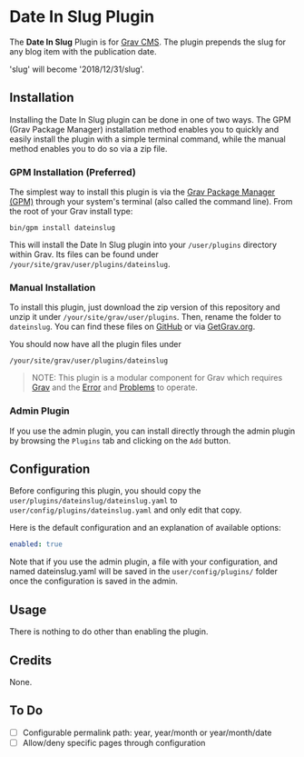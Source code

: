 # Date In Slug Plugin

The **Date In Slug** Plugin is for [Grav CMS](http://github.com/getgrav/grav). 
The plugin prepends the slug for any blog item with the publication date.

'slug' will become '2018/12/31/slug'.

## Installation

Installing the Date In Slug plugin can be done in one of two ways. The GPM (Grav Package Manager) installation method enables you to quickly and easily install the plugin with a simple terminal command, while the manual method enables you to do so via a zip file.

### GPM Installation (Preferred)

The simplest way to install this plugin is via the [Grav Package Manager (GPM)](http://learn.getgrav.org/advanced/grav-gpm) through your system's terminal (also called the command line).  From the root of your Grav install type:

    bin/gpm install dateinslug

This will install the Date In Slug plugin into your `/user/plugins` directory within Grav. Its files can be found under `/your/site/grav/user/plugins/dateinslug`.

### Manual Installation

To install this plugin, just download the zip version of this repository and unzip it under `/your/site/grav/user/plugins`. Then, rename the folder to `dateinslug`. You can find these files on [GitHub](https://github.com/metbril/grav-plugin-dateinslug) or via [GetGrav.org](http://getgrav.org/downloads/plugins#extras).

You should now have all the plugin files under

    /your/site/grav/user/plugins/dateinslug
	
> NOTE: This plugin is a modular component for Grav which requires [Grav](http://github.com/getgrav/grav) and the [Error](https://github.com/getgrav/grav-plugin-error) and [Problems](https://github.com/getgrav/grav-plugin-problems) to operate.

### Admin Plugin

If you use the admin plugin, you can install directly through the admin plugin by browsing the `Plugins` tab and clicking on the `Add` button.

## Configuration

Before configuring this plugin, you should copy the `user/plugins/dateinslug/dateinslug.yaml` to `user/config/plugins/dateinslug.yaml` and only edit that copy.

Here is the default configuration and an explanation of available options:

```yaml
enabled: true
```

Note that if you use the admin plugin, a file with your configuration, and named dateinslug.yaml will be saved in the `user/config/plugins/` folder once the configuration is saved in the admin.

## Usage

There is nothing to do other than enabling the plugin.

## Credits

None.

## To Do

- [ ] Configurable permalink path: year, year/month or year/month/date
- [ ] Allow/deny specific pages through configuration
